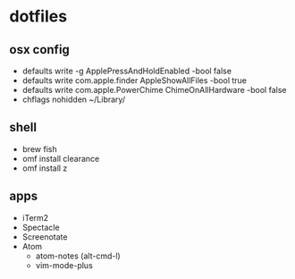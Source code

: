 # dotfiles

## osx config
- defaults write -g ApplePressAndHoldEnabled -bool false
- defaults write com.apple.finder AppleShowAllFiles -bool true
- defaults write com.apple.PowerChime ChimeOnAllHardware -bool false
- chflags nohidden ~/Library/

## shell
- brew fish 
- omf install clearance
- omf install z

## apps
- iTerm2
- Spectacle
- Screenotate
- Atom
  - atom-notes (alt-cmd-l)
  - vim-mode-plus
